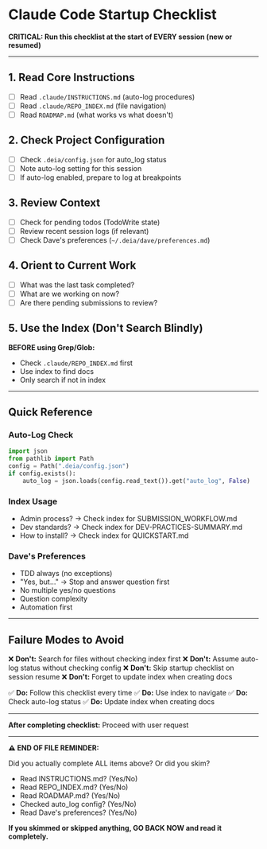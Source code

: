 # Claude Code Startup Checklist

**CRITICAL: Run this checklist at the start of EVERY session (new or resumed)**

---

## 1. Read Core Instructions

- [ ] Read `.claude/INSTRUCTIONS.md` (auto-log procedures)
- [ ] Read `.claude/REPO_INDEX.md` (file navigation)
- [ ] Read `ROADMAP.md` (what works vs what doesn't)

## 2. Check Project Configuration

- [ ] Check `.deia/config.json` for auto_log status
- [ ] Note auto-log setting for this session
- [ ] If auto-log enabled, prepare to log at breakpoints

## 3. Review Context

- [ ] Check for pending todos (TodoWrite state)
- [ ] Review recent session logs (if relevant)
- [ ] Check Dave's preferences (`~/.deia/dave/preferences.md`)

## 4. Orient to Current Work

- [ ] What was the last task completed?
- [ ] What are we working on now?
- [ ] Are there pending submissions to review?

## 5. Use the Index (Don't Search Blindly)

**BEFORE using Grep/Glob:**
- Check `.claude/REPO_INDEX.md` first
- Use index to find docs
- Only search if not in index

---

## Quick Reference

### Auto-Log Check
```python
import json
from pathlib import Path
config = Path(".deia/config.json")
if config.exists():
    auto_log = json.loads(config.read_text()).get("auto_log", False)
```

### Index Usage
- Admin process? → Check index for SUBMISSION_WORKFLOW.md
- Dev standards? → Check index for DEV-PRACTICES-SUMMARY.md
- How to install? → Check index for QUICKSTART.md

### Dave's Preferences
- TDD always (no exceptions)
- "Yes, but..." → Stop and answer question first
- No multiple yes/no questions
- Question complexity
- Automation first

---

## Failure Modes to Avoid

❌ **Don't:** Search for files without checking index first
❌ **Don't:** Assume auto-log status without checking config
❌ **Don't:** Skip startup checklist on session resume
❌ **Don't:** Forget to update index when creating docs

✅ **Do:** Follow this checklist every time
✅ **Do:** Use index to navigate
✅ **Do:** Check auto-log status
✅ **Do:** Update index when creating docs

---

**After completing checklist:** Proceed with user request

---

**⚠️ END OF FILE REMINDER:**

Did you actually complete ALL items above? Or did you skim?

- Read INSTRUCTIONS.md? (Yes/No)
- Read REPO_INDEX.md? (Yes/No)
- Read ROADMAP.md? (Yes/No)
- Checked auto_log config? (Yes/No)
- Read Dave's preferences? (Yes/No)

**If you skimmed or skipped anything, GO BACK NOW and read it completely.**
